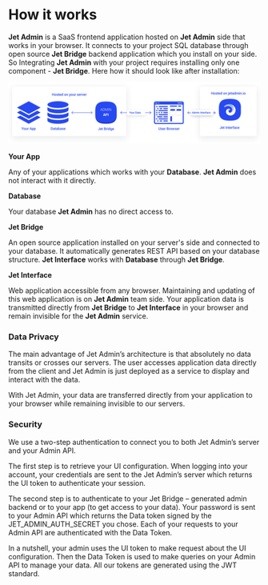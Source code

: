 # How it works

**Jet Admin** is a SaaS frontend application hosted on **Jet Admin** side that works in your browser. It connects to your project SQL database through open source **Jet Bridge** backend application which you install on your side. So Integrating **Jet Admin** with your project requires installing only one component - **Jet Bridge**. Here how it should look like after installation:

![Jet Admin architecture](../.gitbook/assets/artboard-2.png)

**Your App**

Any of your applications which works with your **Database**. **Jet Admin** does not interact with it directly.

**Database**

Your database **Jet Admin** has no direct access to.

**Jet Bridge**

An open source application installed on your server's side and connected to your database. It automatically generates REST API based on your database structure. **Jet Interface** works with **Database** through **Jet Bridge**.

**Jet Interface**

Web application accessible from any browser. Maintaining and updating of this web application is on **Jet Admin** team side. Your application data is transmitted directly from **Jet Bridge** to **Jet Interface** in your browser and remain invisible for the **Jet Admin** service.

### Data Privacy

The main advantage of Jet Admin’s architecture is that absolutely no data transits or crosses our servers. The user accesses application data directly from the client and Jet Admin is just deployed as a service to display and interact with the data. 

With Jet Admin, your data are transferred directly from your application to your browser while remaining invisible to our servers.

### Security

We use a two-step authentication to connect you to both Jet Admin’s server and your Admin API.

The first step is to retrieve your UI configuration. When logging into your account, your credentials are sent to the Jet Admin’s server which returns the UI token to authenticate your session.

The second step is to authenticate to your Jet Bridge – generated admin backend or to your app \(to get access to your data\). Your password is sent to your Admin API which returns the Data token signed by the JET\_ADMIN\_AUTH\_SECRET you chose. Each of your requests to your Admin API are authenticated with the Data Token.

In a nutshell, your admin uses the UI token to make request about the UI configuration. Then the Data Token is used to make queries on your Admin API to manage your data. All our tokens are generated using the JWT standard.







